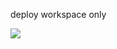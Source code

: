 deploy workspace only

<a href="https://portal.azure.com/#create/Microsoft.Template/uri/https%3A%2F%2Fraw.githubusercontent.com%2Fjvaliahdet%2Fwvdobjects%2Fmain%2Fworkspace%2FwvdObjectAzureDeployWorkspace.json" target="_blank">
  <img src="https://aka.ms/deploytoazurebutton"/>
</a>

